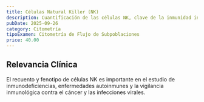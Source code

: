 ```yaml
---
title: Células Natural Killer (NK)
description: Cuantificación de las células NK, clave de la inmunidad innata, responsables de la eliminación de células infectadas por virus y células tumorales.
pubDate: 2025-09-26
category: Citometría
tipoExamen: Citometría de Flujo de Subpoblaciones
price: 40.00
---
```


## Relevancia Clínica
El recuento y fenotipo de células NK es importante en el estudio de inmunodeficiencias, enfermedades autoinmunes y la vigilancia inmunológica contra el cáncer y las infecciones virales.